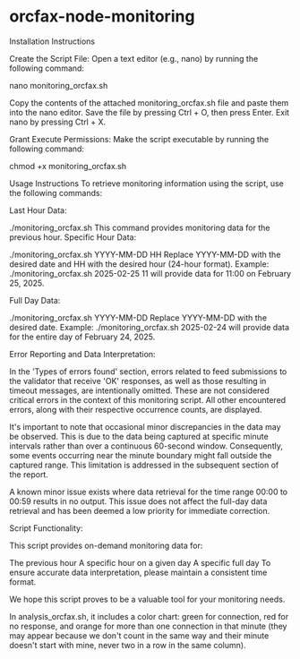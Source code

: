 # orcfax-node-monitoring
Installation Instructions

Create the Script File:
Open a text editor (e.g., nano) by running the following command:

nano monitoring_orcfax.sh                                                                                                

Copy the contents of the attached monitoring_orcfax.sh file and paste them into the nano editor.
Save the file by pressing Ctrl + O, then press Enter.
Exit nano by pressing Ctrl + X.

Grant Execute Permissions:
Make the script executable by running the following command:

chmod +x monitoring_orcfax.sh

Usage Instructions
To retrieve monitoring information using the script, use the following commands:

Last Hour Data:

./monitoring_orcfax.sh
This command provides monitoring data for the previous hour.
Specific Hour Data:

./monitoring_orcfax.sh YYYY-MM-DD HH
Replace YYYY-MM-DD with the desired date and HH with the desired hour (24-hour format).
Example: ./monitoring_orcfax.sh 2025-02-25 11 will provide data for 11:00 on February 25, 2025.

Full Day Data:

./monitoring_orcfax.sh YYYY-MM-DD
Replace YYYY-MM-DD with the desired date.
Example: ./monitoring_orcfax.sh 2025-02-24 will provide data for the entire day of February 24, 2025.

Error Reporting and Data Interpretation:

In the 'Types of errors found' section, errors related to feed submissions to the validator that receive 'OK' responses, as well as those resulting in timeout messages, are intentionally omitted. These are not considered critical errors in the context of this monitoring script. All other encountered errors, along with their respective occurrence counts, are displayed.

It's important to note that occasional minor discrepancies in the data may be observed. This is due to the data being captured at specific minute intervals rather than over a continuous 60-second window. Consequently, some events occurring near the minute boundary might fall outside the captured range. This limitation is addressed in the subsequent section of the report.

A known minor issue exists where data retrieval for the time range 00:00 to 00:59 results in no output. This issue does not affect the full-day data retrieval and has been deemed a low priority for immediate correction.

Script Functionality:

This script provides on-demand monitoring data for:

The previous hour
A specific hour on a given day
A specific full day
To ensure accurate data interpretation, please maintain a consistent time format.

We hope this script proves to be a valuable tool for your monitoring needs.

In analysis_orcfax.sh, it includes a color chart: green for connection, red for no response, and orange for more than one connection in that minute (they may appear because we don't count in the same way and their minute doesn't start with mine, never two in a row in the same column).

